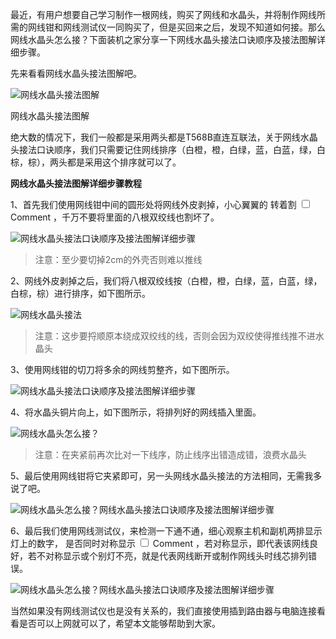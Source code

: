 最近，有用户想要自己学习制作一根网线，购买了网线和水晶头，并将制作网线所需的网线钳和网线测试仪一同购买了，但是买回来之后，发现不知道如何接。那么网线水晶头怎么接？下面装机之家分享一下网线水晶头接法口诀顺序及接法图解详细步骤。

先来看看网线水晶头接法图解吧。

![网线水晶头接法图解](http://www.lotpc.com/uploads/allimg/211001/1-211001134319500.jpg)

网线水晶头接法图解

绝大数的情况下，我们一般都是采用两头都是T568B直连互联法，关于网线水晶头接法口诀顺序，我们只需要记住网线排序（白橙，橙，白绿，蓝，白蓝，绿，白棕，棕），两头都是采用这个排序就可以了。

**网线水晶头接法图解详细步骤教程**

1、首先我们使用网线钳中间的圆形处将网线外皮剥掉，小心翼翼的<label class="ob-comment" title="" style=""> 转着割 <input type="checkbox"> <span style=""> Comment </span></label>，千万不要将里面的八根双绞线也割坏了。

![网线水晶头接法口诀顺序及接法图解详细步骤](http://www.lotpc.com/uploads/allimg/211001/1-2110011354045a.png)

>注意：至少要切掉2cm的外壳否则难以推线

2、网线外皮剥掉之后，我们将八根双绞线按（白橙，橙，白绿，蓝，白蓝，绿，白棕，棕）进行排序，如下图所示。

![网线水晶头接法](http://www.lotpc.com/uploads/allimg/211001/1-21100113550C51.png)

>注意：这步要捋顺原本绕成双绞线的线，否则会因为双绞使得推线推不进水晶头

3、使用网线钳的切刀将多余的网线剪整齐，如下图所示。

![网线水晶头接法口诀顺序及接法图解详细步骤](http://www.lotpc.com/uploads/allimg/211001/1-211001135532P2.png)







4、将水晶头铜片向上，如下图所示，将排列好的网线插入里面。

![网线水晶头怎么接？](http://www.lotpc.com/uploads/allimg/211001/1-211001140515I9.png)

>注意：在夹紧前再次比对一下线序，防止线序出错造成错，浪费水晶头

5、最后使用网线钳将它夹紧即可，另一头网线水晶头接法的方法相同，无需我多说了吧。

![网线水晶头怎么接？网线水晶头接法口诀顺序及接法图解详细步骤](http://www.lotpc.com/uploads/allimg/211001/1-211001135F3939.png)



6、最后我们使用网线测试仪，来检测一下通不通，细心观察主机和副机两排显示灯上的数字，<label class="ob-comment" title="" style=""> 是否同时对称显示 <input type="checkbox"> <span style=""> Comment </span></label>，若对称显示，即代表该网线良好，若不对称显示或个别灯不亮，就是代表网线断开或制作网线头时线芯排列错误。

![网线水晶头怎么接？网线水晶头接法口诀顺序及接法图解详细步骤](http://www.lotpc.com/uploads/allimg/211001/1-211001135J5Z8.png)

当然如果没有网线测试仪也是没有关系的，我们直接使用插到路由器与电脑连接看看是否可以上网就可以了，希望本文能够帮助到大家。